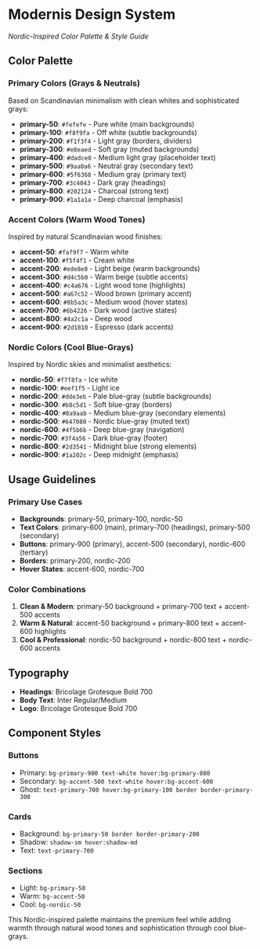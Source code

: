 # Modernis Design System
*Nordic-Inspired Color Palette & Style Guide*

## Color Palette

### Primary Colors (Grays & Neutrals)
Based on Scandinavian minimalism with clean whites and sophisticated grays:

- **primary-50**: `#fefefe` - Pure white (main backgrounds)
- **primary-100**: `#f8f9fa` - Off white (subtle backgrounds)
- **primary-200**: `#f1f3f4` - Light gray (borders, dividers)
- **primary-300**: `#e8eaed` - Soft gray (muted backgrounds)
- **primary-400**: `#dadce0` - Medium light gray (placeholder text)
- **primary-500**: `#9aa0a6` - Neutral gray (secondary text)
- **primary-600**: `#5f6368` - Medium gray (primary text)
- **primary-700**: `#3c4043` - Dark gray (headings)
- **primary-800**: `#202124` - Charcoal (strong text)
- **primary-900**: `#1a1a1a` - Deep charcoal (emphasis)

### Accent Colors (Warm Wood Tones)
Inspired by natural Scandinavian wood finishes:

- **accent-50**: `#faf9f7` - Warm white
- **accent-100**: `#f5f4f1` - Cream white
- **accent-200**: `#ede8e0` - Light beige (warm backgrounds)
- **accent-300**: `#d4c5b0` - Warm beige (subtle accents)
- **accent-400**: `#c4a676` - Light wood tone (highlights)
- **accent-500**: `#a67c52` - Wood brown (primary accent)
- **accent-600**: `#8b5a3c` - Medium wood (hover states)
- **accent-700**: `#6b4226` - Dark wood (active states)
- **accent-800**: `#4a2c1a` - Deep wood
- **accent-900**: `#2d1810` - Espresso (dark accents)

### Nordic Colors (Cool Blue-Grays)
Inspired by Nordic skies and minimalist aesthetics:

- **nordic-50**: `#f7f8fa` - Ice white
- **nordic-100**: `#eef1f5` - Light ice
- **nordic-200**: `#dde3eb` - Pale blue-gray (subtle backgrounds)
- **nordic-300**: `#b8c5d1` - Soft blue-gray (borders)
- **nordic-400**: `#8a9aab` - Medium blue-gray (secondary elements)
- **nordic-500**: `#647080` - Nordic blue-gray (muted text)
- **nordic-600**: `#4f5b6b` - Deep blue-gray (navigation)
- **nordic-700**: `#3f4a56` - Dark blue-gray (footer)
- **nordic-800**: `#2d3541` - Midnight blue (strong elements)
- **nordic-900**: `#1a202c` - Deep midnight (emphasis)

## Usage Guidelines

### Primary Use Cases
- **Backgrounds**: primary-50, primary-100, nordic-50
- **Text Colors**: primary-600 (main), primary-700 (headings), primary-500 (secondary)
- **Buttons**: primary-900 (primary), accent-500 (secondary), nordic-600 (tertiary)
- **Borders**: primary-200, nordic-200
- **Hover States**: accent-600, nordic-700

### Color Combinations
1. **Clean & Modern**: primary-50 background + primary-700 text + accent-500 accents
2. **Warm & Natural**: accent-50 background + primary-800 text + accent-600 highlights
3. **Cool & Professional**: nordic-50 background + nordic-800 text + nordic-600 accents

## Typography
- **Headings**: Bricolage Grotesque Bold 700
- **Body Text**: Inter Regular/Medium
- **Logo**: Bricolage Grotesque Bold 700

## Component Styles

### Buttons
- Primary: `bg-primary-900 text-white hover:bg-primary-800`
- Secondary: `bg-accent-500 text-white hover:bg-accent-600`
- Ghost: `text-primary-700 hover:bg-primary-100 border border-primary-300`

### Cards
- Background: `bg-primary-50 border border-primary-200`
- Shadow: `shadow-sm hover:shadow-md`
- Text: `text-primary-700`

### Sections
- Light: `bg-primary-50`
- Warm: `bg-accent-50`
- Cool: `bg-nordic-50`

This Nordic-inspired palette maintains the premium feel while adding warmth through natural wood tones and sophistication through cool blue-grays.